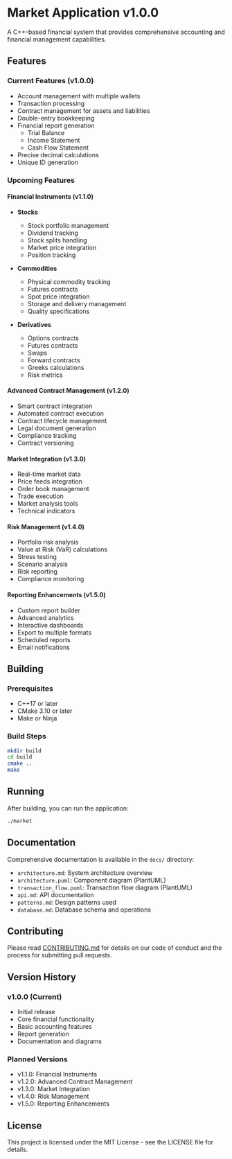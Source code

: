# Market Application v1.0.0

A C++-based financial system that provides comprehensive accounting and financial management capabilities.

## Features

### Current Features (v1.0.0)
- Account management with multiple wallets
- Transaction processing
- Contract management for assets and liabilities
- Double-entry bookkeeping
- Financial report generation
  - Trial Balance
  - Income Statement
  - Cash Flow Statement
- Precise decimal calculations
- Unique ID generation

### Upcoming Features

#### Financial Instruments (v1.1.0)
- **Stocks**
  - Stock portfolio management
  - Dividend tracking
  - Stock splits handling
  - Market price integration
  - Position tracking

- **Commodities**
  - Physical commodity tracking
  - Futures contracts
  - Spot price integration
  - Storage and delivery management
  - Quality specifications

- **Derivatives**
  - Options contracts
  - Futures contracts
  - Swaps
  - Forward contracts
  - Greeks calculations
  - Risk metrics

#### Advanced Contract Management (v1.2.0)
- Smart contract integration
- Automated contract execution
- Contract lifecycle management
- Legal document generation
- Compliance tracking
- Contract versioning

#### Market Integration (v1.3.0)
- Real-time market data
- Price feeds integration
- Order book management
- Trade execution
- Market analysis tools
- Technical indicators

#### Risk Management (v1.4.0)
- Portfolio risk analysis
- Value at Risk (VaR) calculations
- Stress testing
- Scenario analysis
- Risk reporting
- Compliance monitoring

#### Reporting Enhancements (v1.5.0)
- Custom report builder
- Advanced analytics
- Interactive dashboards
- Export to multiple formats
- Scheduled reports
- Email notifications

## Building

### Prerequisites

- C++17 or later
- CMake 3.10 or later
- Make or Ninja

### Build Steps

```bash
mkdir build
cd build
cmake ..
make
```

## Running

After building, you can run the application:

```bash
./market
```

## Documentation

Comprehensive documentation is available in the `docs/` directory:

- `architecture.md`: System architecture overview
- `architecture.puml`: Component diagram (PlantUML)
- `transaction_flow.puml`: Transaction flow diagram (PlantUML)
- `api.md`: API documentation
- `patterns.md`: Design patterns used
- `database.md`: Database schema and operations

## Contributing

Please read [CONTRIBUTING.md](CONTRIBUTING.md) for details on our code of conduct and the process for submitting pull requests.

## Version History

### v1.0.0 (Current)
- Initial release
- Core financial functionality
- Basic accounting features
- Report generation
- Documentation and diagrams

### Planned Versions
- v1.1.0: Financial Instruments
- v1.2.0: Advanced Contract Management
- v1.3.0: Market Integration
- v1.4.0: Risk Management
- v1.5.0: Reporting Enhancements

## License

This project is licensed under the MIT License - see the LICENSE file for details. 